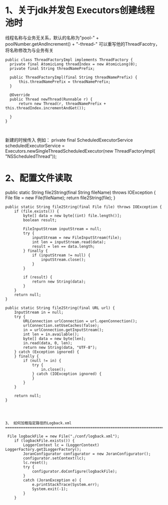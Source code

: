 
1、关于jdk并发包 Executors创建线程池时
=====================================================================================
线程名称与业务无关系，默认的名称为"pool-" + poolNumber.getAndIncrement() + "-thread-"
  可以重写他的ThreadFacotry，将名称修改为与业务有关
  ```
  public class ThreadFactoryImpl implements ThreadFactory {
    private final AtomicLong threadIndex = new AtomicLong(0);
    private final String threadNamePrefix;

    public ThreadFactoryImpl(final String threadNamePrefix) {
        this.threadNamePrefix = threadNamePrefix;
    }

    @Override
    public Thread newThread(Runnable r) {
        return new Thread(r, threadNamePrefix + this.threadIndex.incrementAndGet());

    }
}



```


新建的时候传入  例如：
  private final ScheduledExecutorService scheduledExecutorService = Executors.newSingleThreadScheduledExecutor(new ThreadFactoryImpl(
        "NSScheduledThread"));

2、配置文件读取
=====================================================================================
 public static String file2String(final String fileName) throws IOException {
        File file = new File(fileName);
        return file2String(file);
    }

    public static String file2String(final File file) throws IOException {
        if (file.exists()) {
            byte[] data = new byte[(int) file.length()];
            boolean result;

            FileInputStream inputStream = null;
            try {
                inputStream = new FileInputStream(file);
                int len = inputStream.read(data);
                result = len == data.length;
            } finally {
                if (inputStream != null) {
                    inputStream.close();
                }
            }

            if (result) {
                return new String(data);
            }
        }
        return null;
    }

    public static String file2String(final URL url) {
        InputStream in = null;
        try {
            URLConnection urlConnection = url.openConnection();
            urlConnection.setUseCaches(false);
            in = urlConnection.getInputStream();
            int len = in.available();
            byte[] data = new byte[len];
            in.read(data, 0, len);
            return new String(data, "UTF-8");
        } catch (Exception ignored) {
        } finally {
            if (null != in) {
                try {
                    in.close();
                } catch (IOException ignored) {
                }
            }
        }

        return null;
    }
    
    
    
   
    3、 如何加载指定路径的Logback.xml
    =====================================================================================
    
     File logbackFile = new File("./conf/logback.xml");
        if (logbackFile.exists()) {
            LoggerContext lc = (LoggerContext) LoggerFactory.getILoggerFactory();
            JoranConfigurator configurator = new JoranConfigurator();
            configurator.setContext(lc);
            lc.reset();
            try {
                configurator.doConfigure(logbackFile);
            }
            catch (JoranException e) {
                e.printStackTrace(System.err);
                System.exit(-1);
            }
        }
